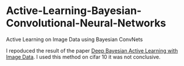 # Active-Learning-Bayesian-Convolutional-Neural-Networks
Active Learning on Image Data using Bayesian ConvNets

I repoduced the result of the paper [Deep Bayesian Active Learning with Image Data](https://arxiv.org/abs/1703.02910).
I used this method on cifar 10 it was not conclusive.
